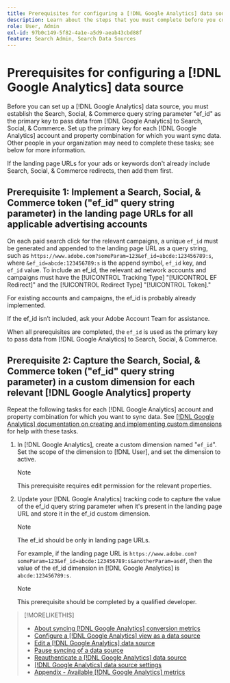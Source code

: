 ```yaml
---
title: Prerequisites for configuring a [!DNL Google Analytics] data source
description: Learn about the steps that you must complete before you configure a [!DNL Google Analytics] data source.
role: User, Admin
exl-id: 97b0c149-5f82-4a1e-a5d9-aeab43cbd88f
feature: Search Admin, Search Data Sources
---
```

# Prerequisites for configuring a [!DNL Google Analytics] data source

Before you can set up a [!DNL Google Analytics] data source, you must establish the Search, Social, & Commerce query string parameter "ef_id" as the primary key to pass data from [!DNL Google Analytics] to Search, Social, & Commerce. Set up the primary key for each [!DNL Google Analytics] account and property combination for which you want sync data. Other people in your organization may need to complete these tasks; see below for more information.

If the landing page URLs for your ads or keywords don't already include Search, Social, & Commerce redirects, then add them first.

## Prerequisite 1: Implement a Search, Social, & Commerce token ("ef_id" query string parameter) in the landing page URLs for all applicable advertising accounts

On each paid search click for the relevant campaigns, a unique `ef_id` must be generated and appended to the landing page URL as a query string, such as `https://www.adobe.com?someParam=123&ef_id=abcde:123456789:s`, where `&ef_id=abcde:123456789:s` is the append symbol, `ef_id` key, and `ef_id` value. To include an ef_id, the relevant ad network accounts and campaigns must have the [!UICONTROL Tracking Type] "[!UICONTROL EF Redirect]" and the [!UICONTROL Redirect Type] "[!UICONTROL Token]."

For existing accounts and campaigns, the ef_id is probably already implemented.

If the ef_id isn’t included, ask your Adobe Account Team for assistance.

When all prerequisites are completed, the `ef_id` is used as the primary key to pass data from [!DNL Google Analytics] to Search, Social, & Commerce.

## Prerequisite 2: Capture the Search, Social, & Commerce token ("ef_id" query string parameter) in a custom dimension for each relevant [!DNL Google Analytics] property

Repeat the following tasks for each [!DNL Google Analytics] account and property combination for which you want to sync data. See [[!DNL Google Analytics] documentation on creating and implementing custom dimensions](https://support.google.com/analytics/answer/2709829?hl=en#zippy=%2Cin-this-article) for help with these tasks.

1. In [!DNL Google Analytics], create a custom dimension named "`ef_id`". Set the scope of the dimension to [!DNL User], and set the dimension to active.

   >[!NOTE]
   >
   >This prerequisite requires edit permission for the relevant properties.

1. Update your [!DNL Google Analytics] tracking code to capture the value of the ef_id query string parameter when it's present in the landing page URL and store it in the ef_id custom dimension. 
 
   >[!NOTE]
   >
   >The ef_id should be only in landing page URLs.

   For example, if the landing page URL is `https://www.adobe.com?someParam=123&ef_id=abcde:123456789:s&anotherParam=asdf`, then the value of the ef_id dimension in [!DNL Google Analytics] is `abcde:123456789:s`.

   >[!NOTE]
   >
   >This prerequisite should be completed by a qualified developer.

>[!MORELIKETHIS]
>
>* [About syncing [!DNL Google Analytics] conversion metrics](data-source-about.md)
>* [Configure a [!DNL Google Analytics] view as a data source](data-source-configure.md)
>* [Edit a [!DNL Google Analytics] data source](data-source-edit.md)
>* [Pause syncing of a data source](data-source-pause.md)
>* [Reauthenticate a [!DNL Google Analytics] data source](data-source-reauthenticate.md)
>* [[!DNL Google Analytics] data source settings](data-source-settings.md)
>* [Appendix - Available [!DNL Google Analytics] metrics](data-source-ga-metrics.md)
